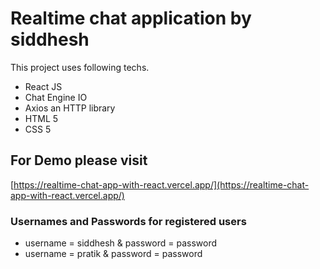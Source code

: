 # Realtime chat application by siddhesh

This project uses following techs.
 - React JS 
 - Chat Engine IO
 - Axios an HTTP library
 - HTML 5
 - CSS 5

##  For Demo please visit
  [https://realtime-chat-app-with-react.vercel.app/](https://realtime-chat-app-with-react.vercel.app/) 
  
### Usernames and Passwords for registered users
   - username = siddhesh & password = password
   - username = pratik & password = password
